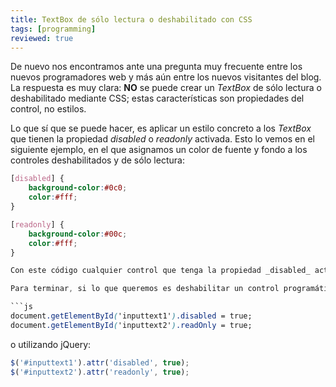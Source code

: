 ```yaml
---
title: TextBox de sólo lectura o deshabilitado con CSS
tags: [programming]
reviewed: true
---
```

De nuevo nos encontramos ante una pregunta muy frecuente entre los nuevos programadores web y más aún entre los nuevos visitantes del blog. La respuesta es muy clara: **NO** se puede crear un _TextBox_ de sólo lectura o deshabilitado mediante CSS; estas características son propiedades del control, no estilos.

Lo que sí que se puede hacer, es aplicar un estilo concreto a los _TextBox_ que tienen la propiedad _disabled_ o _readonly_ activada. Esto lo vemos en el siguiente ejemplo, en el que asignamos un color de fuente y fondo a los controles deshabilitados y de sólo lectura:

```css
[disabled] { 
    background-color:#0c0; 
    color:#fff; 
} 

[readonly] { 
    background-color:#00c; 
    color:#fff; 
}

Con este código cualquier control que tenga la propiedad _disabled_ activada aparecerá con el color de fondo en verde y los que tengan la propiedad _readonly_ lo tendrán de color azul. Eso sí, en cualquier navegador menos en Internet Explorer.

Para terminar, si lo que queremos es deshabilitar un control programáticamente, tendremos que recurrir a Javascript. Los siguientes fragmentos de código asignan a dos controles HTML que tienen los identificadores _inputtext1_ y _inputext2_ las propiedades _disabled_ y _readonly_ respectivamente.

```js
document.getElementById('inputtext1').disabled = true;
document.getElementById('inputtext2').readOnly = true;
```

o utilizando jQuery:

```js
$('#inputtext1').attr('disabled', true); 
$('#inputtext2').attr('readonly', true);
```
